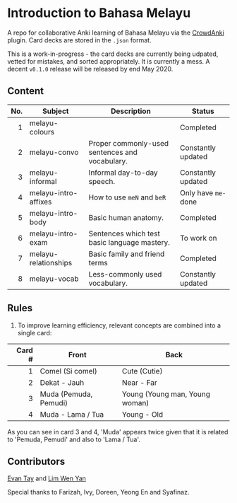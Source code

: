 # Introduction to Bahasa Melayu

A repo for collaborative Anki learning of Bahasa Melayu via the [CrowdAnki](https://github.com/Stvad/CrowdAnki) plugin. Card decks are stored in the `.json` format.

This is a work-in-progress - the card decks are currently being udpated, vetted for mistakes, and sorted appropriately. It is currently a mess. A decent `v0.1.0` release will be released by end May 2020.

## Content

| No. | Subject               | Description                                       | Status                |
|----:|-----------------------|---------------------------------------------------|-----------------------|
|   1 | melayu-colours        |                                                   | Completed             |
|   2 | melayu-convo          | Proper commonly-used sentences and vocabulary.    | Constantly updated    |
|   3 | melayu-informal       | Informal day-to-day speech.                       | Constantly updated    |
|   4 | melayu-intro-affixes  | How to use `meN` and `beR`                        | Only have `me-` done  |
|   5 | melayu-intro-body     | Basic human anatomy.                              | Completed             |
|   6 | melayu-intro-exam     | Sentences which test basic language mastery.      | To work on            |
|   7 | melayu-relationships  | Basic family and friend terms                     | Completed             |
|   8 | melayu-vocab          | Less-commonly used vocabulary.                    | Constantly updated    |

## Rules

1. To improve learning efficiency, relevant concepts are combined into a single card:

|  Card # | Front | Back |
|--------:|-----------------------|--------------------------------|
|       1 | Comel (Si comel)      | Cute (Cutie)                   |
|       2 | Dekat - Jauh          | Near - Far                     |
|       3 | Muda (Pemuda, Pemudi) | Young (Young man, Young woman) |
|       4 | Muda - Lama / Tua     | Young - Old                    |

As you can see in card 3 and 4, 'Muda' appears twice given that it is related to 'Pemuda, Pemudi' and also to 'Lama / Tua'.

## Contributors
[Evan Tay](https://github.com/DigiPie) and [Lim Wen Yan](https://github.com/Yan-99)

Special thanks to Farizah, Ivy, Doreen, Yeong En and Syafinaz.

